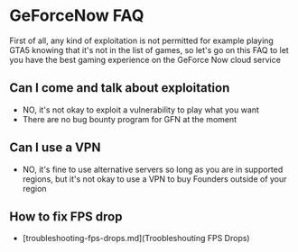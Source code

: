 # GeForceNow FAQ

First of all, any kind of exploitation is not permitted for example playing GTA5 knowing that it's not in the list of games, so let's go on this FAQ to let you have the best gaming experience on the GeForce Now cloud service

Can I come and talk about exploitation
---

- NO, it's not okay to exploit a vulnerability to play what you want
- There are no bug bounty program for GFN at the moment

Can I use a VPN
---

- NO, it's fine to use alternative servers so long as you are in supported regions, but it's not okay to use a VPN to buy Founders outside of your region

How to fix FPS drop
---

- [troubleshooting-fps-drops.md](Troobleshouting FPS Drops)
